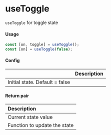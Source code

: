 # useToggle

`useToggle` for toggle state

#### Usage

```js
const [on, toggle] = useToggle();
const [on] = useToggle(false);
```

#### Config

|                                | Description |
| :----------------------------- | ----------- |
| Initial state. Default = false |

#### Return pair

| Description                  |
| :--------------------------- |
| Current state value          |
| Function to update the state |
